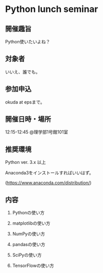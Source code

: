 # Python lunch seminar

## 開催趣旨
Python使いたいよね？

## 対象者
いいえ、誰でも。

## 参加申込
okuda at epsまで。

## 開催日時・場所
12:15-12:45 @理学部1号館101室

## 推奨環境
Python ver. 3.x 以上

Anaconda3をインストールすればいいはず。

(https://www.anaconda.com/distribution/)

## 内容
1. Pythonの使い方

2. matplotlibの使い方

3. NumPyの使い方

4. pandasの使い方

5. SciPyの使い方

6. TensorFlowの使い方
